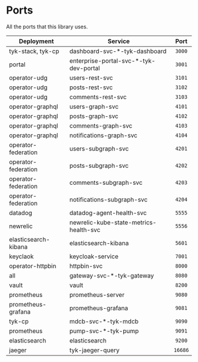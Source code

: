 # Ports
All the ports that this library uses.

| Deployment           | Service                                |  Port   |
|----------------------|----------------------------------------|:-------:|
| tyk-stack, tyk-cp    | dashboard-svc-*-tyk-dashboard          | `3000`  |
| portal               | enterprise-portal-svc-*-tyk-dev-portal | `3001`  |
| operator-udg         | users-rest-svc                         | `3101`  |
| operator-udg         | posts-rest-svc                         | `3102`  |
| operator-udg         | comments-rest-svc                      | `3103`  |
| operator-graphql     | users-graph-svc                        | `4101`  |
| operator-graphql     | posts-graph-svc                        | `4102`  |
| operator-graphql     | comments-graph-svc                     | `4103`  |
| operator-graphql     | notifications-graph-svc                | `4104`  |
| operator-federation  | users-subgraph-svc                     | `4201`  |
| operator-federation  | posts-subgraph-svc                     | `4202`  |
| operator-federation  | comments-subgraph-svc                  | `4203`  |
| operator-federation  | notifications-subgraph-svc             | `4204`  |
| datadog              | datadog-agent-health-svc               | `5555`  |
| newrelic             | newrelic-kube-state-metrics-health-svc | `5556`  |
| elasticsearch-kibana | elasticsearch-kibana                   | `5601`  |
| keyclaok             | keycloak-service                       | `7001`  |
| operator-httpbin     | httpbin-svc                            | `8000`  |
| all                  | gateway-svc-*-tyk-gateway              | `8080`  |
| vault                | vault                                  | `8200`  |
| prometheus           | prometheus-server                      | `9080`  |
| prometheus-grafana   | prometheus-grafana                     | `9081`  |
| tyk-cp               | mdcb-svc-*-tyk-mdcb                    | `9090`  |
| prometheus           | pump-svc-*-tyk-pump                    | `9091`  |
| elasticsearch        | elasticsearch                          | `9200`  |
| jaeger               | tyk-jaeger-query                       | `16686` |
